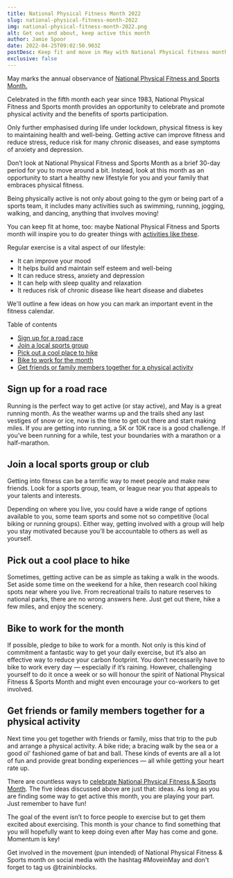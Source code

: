 ```yaml
---
title: National Physical Fitness Month 2022
slug: national-physical-fitness-month-2022
img: national-physical-fitness-month-2022.png
alt: Get out and about, keep active this month
author: Jamie Spoor
date: 2022-04-25T09:02:50.903Z
postDesc: Keep fit and move in May with National Physical fitness month
exclusive: false
---
```

May marks the annual observance of [National Physical Fitness and Sports Month.](https://health.gov/news/202105/move-may-and-celebrate-national-physical-fitness-sports-month)

Celebrated in the fifth month each year since 1983, National Physical Fitness and Sports month provides an opportunity to celebrate and promote physical activity and the benefits of sports participation.

Only further emphasised during life under lockdown, physical fitness is key to maintaining health and well-being. Getting active can improve fitness and reduce stress, reduce risk for many chronic diseases, and ease symptoms of anxiety and depression.

Don’t look at National Physical Fitness and Sports Month as a brief 30-day period for you to move around a bit. Instead, look at this month as an opportunity to start a healthy new lifestyle for you and your family that embraces physical fitness.

Being physically active is not only about going to the gym or being part of a sports team, it includes many activities such as swimming, running, jogging, walking, and dancing, anything that involves moving!

You can keep fit at home, too: maybe National Physical Fitness and Sports month will inspire you to do greater things with [activities like these](https://traininblocks.com/blog/six-ideas-for-your-fitness-challenge/).

Regular exercise is a vital aspect of our lifestyle:

* It can improve your mood
* It helps build and maintain self esteem and well-being
* It can reduce stress, anxiety and depression
* It can help with sleep quality and relaxation
* It reduces risk of chronic disease like heart disease and diabetes

We'll outline a few ideas on how you can mark an important event in the fitness calendar.

Table of contents

* [Sign up for a road race](sign-up-for-a-road-race)
* [Join a local sports group](join-a-local-sports-group-or-club)
* [Pick out a cool place to hike](pick-out-a-cool-place-to-hike)
* [Bike to work for the month](bike-to-work-for-the-month)
* [Get friends or family members together for a physical activity](get-friends-or-family-members-together-for-a-physical-activity)

## Sign up for a road race

Running is the perfect way to get active (or stay active), and May is a great running month. As the weather warms up and the trails shed any last vestiges of snow or ice, now is the time to get out there and start making miles. If you are getting into running, a 5K or 10K race is a good challenge. If you’ve been running for a while, test your boundaries with a marathon or a half-marathon.

## Join a local sports group or club

Getting into fitness can be a terrific way to meet people and make new friends. Look for a sports group, team, or league near you that appeals to your talents and interests.

Depending on where you live, you could have a wide range of options available to you, some team sports and some not so competitive (local biking or running groups). Either way, getting involved with a group will help you stay motivated because you’ll be accountable to others as well as yourself.

## Pick out a cool place to hike

Sometimes, getting active can be as simple as taking a walk in the woods. Set aside some time on the weekend for a hike, then research cool hiking spots near where you live. From recreational trails to nature reserves to national parks, there are no wrong answers here. Just get out there, hike a few miles, and enjoy the scenery.

## Bike to work for the month

If possible, pledge to bike to work for a month. Not only is this kind of commitment a fantastic way to get your daily exercise, but it’s also an effective way to reduce your carbon footprint. You don’t necessarily have to bike to work every day — especially if it’s raining. However, challenging yourself to do it once a week or so will honour the spirit of National Physical Fitness & Sports Month and might even encourage your co-workers to get involved.

## Get friends or family members together for a physical activity

Next time you get together with friends or family, miss that trip to the pub and arrange a physical activity. A bike ride; a bracing walk by the sea or a good ol' fashioned game of bat and ball.  These kinds of events are all a lot of fun and provide great bonding experiences — all while getting your heart rate up.



There are countless ways to [celebrate National Physical Fitness & Sports Month](https://health.gov/news/202004/celebrate-national-physical-fitness-sports-month). The five ideas discussed above are just that: ideas. As long as you are finding some way to get active this month, you are playing your part. Just remember to have fun!

The goal of the event isn’t to force people to exercise but to get them excited about exercising. This month is your chance to find something that you will hopefully want to keep doing even after May has come and gone. Momentum is key!

Get involved in the movement (pun intended) of National Physical Fitness & Sports month on social media with the hashtag #MoveinMay and don't forget to tag us @traininblocks.